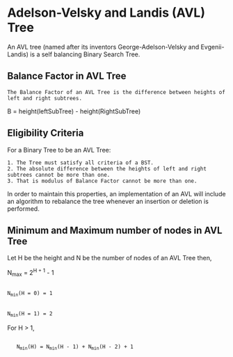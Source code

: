 # Adelson-Velsky and Landis (AVL) Tree

An AVL tree (named after its inventors George-Adelson-Velsky and Evgenii-Landis)
is a self balancing Binary Search Tree.

## Balance Factor in AVL Tree
```
The Balance Factor of an AVL Tree is the difference between heights of left and right subtrees.
```
B = height(leftSubTree) - height(RightSubTree)

## Eligibility Criteria
For a Binary Tree to be an AVL Tree:
```
1. The Tree must satisfy all criteria of a BST.
2. The absolute difference between the heights of left and right subtrees cannot be more than one.
3. That is modulus of Balance Factor cannot be more than one.
```

In order to maintain this properties, an implementation of an AVL will include an algorithm to rebalance the tree whenever an insertion or deletion is performed.

## Minimum and Maximum number of nodes in AVL Tree
Let H be the height and N be the number of nodes of an AVL Tree then,

N<sub>max</sub> = 2<sup>H + 1</sup> - 1

<code>
N<sub>min</sub>(H = 0) = 1
</code>
<br>
<code>
N<sub>min</sub>(H = 1) = 2
</code>

For H > 1,

<code>
   N<sub>min</sub>(H) = N<sub>min</sub>(H - 1) + N<sub>min</sub>(H - 2) + 1
</code>